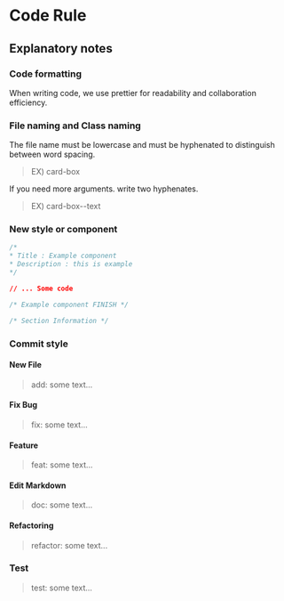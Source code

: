 # Code Rule

## Explanatory notes

### Code formatting

When writing code, we use prettier for readability and collaboration efficiency.

### File naming and Class naming

The file name must be lowercase and must be hyphenated to distinguish between word spacing.<br/>

> EX) card-box

If you need more arguments. write two hyphenates.<br/>

> EX) card-box--text

### New style or component

```css
/*
* Title : Example component
* Description : this is example
*/

// ... Some code

/* Example component FINISH */
```

```css
/* Section Information */
```

### Commit style

#### New File

> add: some text...

#### Fix Bug

> fix: some text...

#### Feature

> feat: some text...

#### Edit Markdown

> doc: some text...

#### Refactoring

> refactor: some text...

### Test

> test: some text...
